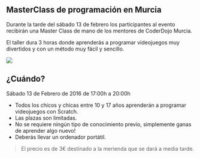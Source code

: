 ## MasterClass de programación en Murcia

Durante la tarde del sábado 13 de febrero los participantes al evento recibirán una Master Class de mano de los mentores de CoderDojo Murcia.

El taller dura 3 horas donde aprenderás a programar videojuegos muy divertidos y con un método muy fácil y sencillo.

![](1.png)

## ¿Cuándo?

Sábado 13 de Febrero de 2016 de 17:00h a 20:00h

- Todos los chicos y chicas entre 10 y 17 años aprenderán a programar videojuegos con Scratch.
- Las plazas son limitadas.
- No se requiere ningún tipo de conocimiento previo, simplemente ganas de aprender algo nuevo!
- Deberás llevar un ordenador portátil.

> El precio es de 3€ destinado a la merienda que se dará a media tarde.
